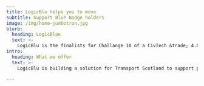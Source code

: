 ```yaml
---
title: LogicBlu helps you to move
subtitle: Support Blue Badge holders
image: /img/home-jumbotron.jpg
blurb:
  heading: LogicBlue
  text: >-
    LogicBlu is the finalists for Challange 10 of a CivTech &trade; 4.0.
intro:
  heading: What we offer
  text: >-
    LogicBlu is building a solution for Transport Scotland to support planned legislation.

---
```


